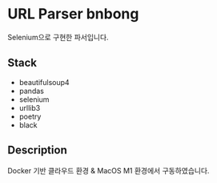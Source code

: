 # URL Parser bnbong

Selenium으로 구현한 파서입니다.

## Stack
- beautifulsoup4
- pandas
- selenium
- urllib3
- poetry
- black

## Description

Docker 기반 클라우드 환경 & MacOS M1 환경에서 구동하였습니다.